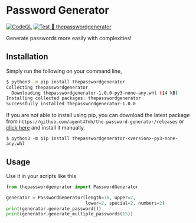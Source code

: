 # Password Generator

[![CodeQL](https://github.com/agent47nh/the-password-generator/actions/workflows/codeql-analysis.yml/badge.svg)](https://github.com/agent47nh/the-password-generator/actions/workflows/codeql-analysis.yml) [![Test 🧪 thepasswordgenerator](https://github.com/agent47nh/the-password-generator/actions/workflows/build-test.yml/badge.svg)](https://github.com/agent47nh/the-password-generator/actions/workflows/build-test.yml)

Generate passwords more easily with complexities!

## Installation

Simply run the following on your command line,

```bash
$ python3 -m pip install thepasswordgenerator
Collecting thepasswordgenerator
  Downloading thepasswordgenerator-1.0.0-py3-none-any.whl (14 kB)
Installing collected packages: thepasswordgenerator
Successfully installed thepasswordgenerator-1.0.0
```

If you are not able to install using pip, you can download the latest package from `https://github.com/agent47nh/the-password-generator/releases` or [click here](https://github.com/agent47nh/the-password-generator/releases) and install it manually.

`$ python3 -m pip install thepasswordgenerator-<version>-py3-none-any.whl`

## Usage

Use it in your scripts like this

```python
from thepasswordgenerator import PasswordGenerator

generator = PasswordGenerator(length=16, upper=2, 
                              lower=2, special=2, numbers=2)
print(generator.generate_password())
print(generator.generate_multiple_passwords(15))
```
